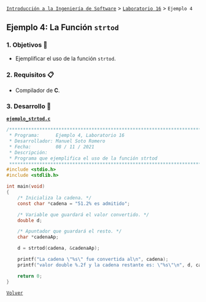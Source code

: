 [`Introducción a la Ingeniería de Software`](../../README.md) > [`Laboratorio 16`](../README.md) > `Ejemplo 4`

## Ejemplo 4: La Función `strtod`

### 1. Objetivos :dart:

- Ejemplificar el uso de la función `strtod`.

### 2. Requisitos :clipboard:

- Compilador de __C__.

### 3. Desarrollo :rocket:

**[`ejemplo_strtod.c`](codigos/ejemplo_strtod.c)**

```c
/*******************************************************************************
 * Programa:      Ejemplo 4, Laboratorio 16                                    *
 * Desarrollador: Manuel Soto Romero                                           *
 * Fecha:         08 / 11 / 2021                                               *
 * Descripción:                                                                *
 * Programa que ejemplifica el uso de la función strtod                        *
 ******************************************************************************/
#include <stdio.h>
#include <stdlib.h>

int main(void)
{
    /* Inicializa la cadena. */
    const char *cadena = "51.2% es admitido";

    /* Variable que guardará el valor convertido. */
    double d;

    /* Apuntador que guardará el resto. */
    char *cadenaAp;

    d = strtod(cadena, &cadenaAp);

    printf("La cadena \"%s\" fue convertida al\n", cadena);
    printf("valor double %.2f y la cadena restante es: \"%s\"\n", d, cadenaAp);

    return 0;
}
```

   
[`Volver`](../README.md)
